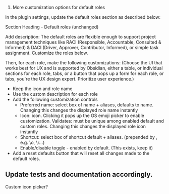 
1. More customization options for default roles

In the plugin settings, update the default roles section as described below:

Section Heading - Default roles (unchanged)

Add description: The default roles are flexible enough to support project management techniques like RACI (Responsible, Accountable, Consulted & Informed) & DACI (Driver, Approver, Contributor, Informed), or simple task assignment. Customize the roles below.

Then, for each role, make the following customizations:
(Choose the UI that works best for UX and is supported by Obsidian, either a table, or individual sections for each role, tabs, or a button that pops up a form for each role, or tabs, you're the UX design expert. Prioritize user experience.)
- Keep the icon and role name
- Use the custom description for each role
- Add the following customization controls
    - Preferred name: select box of name + aliases, defaults to name. Changing this changes the displayed role name instantly
    - Icon: icon. Clicking it pops up the OS emoji picker to enable customization. Validates: must be unique among enabled default and custom roles. Changing this changes the displayed role icon instantly
    - Shortcut: select box of shortcut default + aliases. (prepended by \, e.g. \o, \r...)
    - Enable/disable toggle - enabled by default. (This exists, keep it)
- Add a reset defaults button that will reset all changes made to the default roles.

Update tests and documentation accordingly.
---
Custom icon picker?
